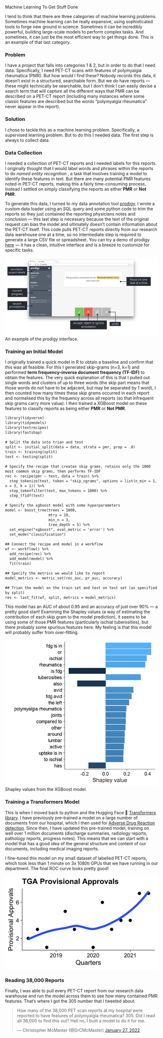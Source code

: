 Machine Learning To Get Stuff Done

I tend to think that there are three categories of machine learning problems. Sometimes machine learning can be really expansive, using sophisticated tools to forge new ground in science. Sometimes it can be incredibly powerful, building large-scale models to perform complex tasks. And sometimes, it can just be the most efficient way to get things done. This is an example of that last category.

### Problem

I have a project that falls into categories 1 & 2, but in order to do that I need data. Specifically, I need PET-CT scans with features of polymyalgia rheumatica (PMR). But how would I find these? Nobody records this data, it doesn’t exist in a structured, searchable form. But we do have reports — these might technically be searchable, but I don’t think I can easily devise a search term that will capture all the different ways that PMR can be described on a PET-CT report (including many instances where some classic features are described but the words “polymyalgia rheumatica” never appear in the report).

### Solution

I chose to tackle this as a machine learning problem. Specifically, a supervised learning problem. But to do this I needed data. The first step is always to collect data.

### Data Collection

I needed a collection of PET-CT reports and I needed labels for this reports. I originally thought that I would label words and phrases within the reports to do _named entity recognition_ , a task that involves training a model to identify these features in text. But there are many potential PMR features noted in PET-CT reports, making this a fairly time-consuming process. Instead I settled on simply classifying the reports as either **PMR** or **Not PMR**.

To generate this data, I turned to my data annotation tool [prodigy](prodi.gy). I wrote a custom data loader using an SQL query and some python code to trim the reports so they just contained the reporting physicians notes and conclusion — this last step is necessary because the text of the original request can bias the model and ultimately doesn’t contain information about the PET-CT itself. This code pulls PET-CT reports directly from our research data warehouse one at a time, so no intermediate step is required to generate a large CSV file or spreadsheet. You can try a demo of prodigy [here](https://prodi.gy/demo) — it has a clean, intuitive interface and is a breeze to customize for specific tasks.

![An example of the prodigy interface.](images/prodigy.svg)An example of the prodigy interface.

### Training an Initial Model

I originally trained a quick model in R to obtain a baseline and confirm that this was all feasible. For this I generated skip-grams (n=3, k=1) and performed **term frequency–inverse document frequency (TF-IDF)** to obtain the features. The very quick explanation of this is that I pulled out single words and clusters of up to three words (the skip part means that those words do not have to be adjacent, but may be separated by 1 word), I then counted how many times these skip grams occurred in each report and normalised this by the frequency across all reports (so that infrequent skip grams carry more value). I then trained a XGBoost model on these features to classify reports as being either **PMR** or **Not PMR**.

```
library(tidyverse)
library(tidymodels)
library(textrecipes)
library(fastshap)

# Split the data into trian and test
split <- initial_split(data = data, strata = pmr, prop = .8)
train <- training(split)
test <- testing(split)

# Specify the recipe that creates skip grams, retains only the 1000 most common skip grams, then performs TF-IDF
rec <- recipe(pmr ~ text, data = train) %>%
  step_tokenize(text, token = "skip_ngrams", options = list(n_min = 1, n = 3, k = 1)) %>%
  step_tokenfilter(text, max_tokens = 1000) %>%
  step_tfidf(text)

# Specify the xgboost model with some hyperparameters
model <- boost_tree(trees = 1000, 
                    mtry = 10, 
                    min_n = 3,
                    tree_depth = 5) %>%
  set_engine("xgboost", eval_metric = 'error') %>%
  set_mode("classification")

## Connect the recipe and model in a workflow
wf <- workflow() %>%
  add_recipe(rec) %>%
  add_model(model) %>% 
  fit(train)

## Specify the metrics we would like to report
model_metrics <- metric_set(roc_auc, pr_auc, accuracy)

## Trian the model on the train set and test on test set (as specified by split)
res <- last_fit(wf, split, metrics = model_metrics)
```

This model has an AUC of about 0.95 and an accuracy of just over 90% — a pretty good start! Examining the Shapley values (a way of estimating the contribution of each skip gram to the model prediction), it seems to be using some of those PMR features (particularly ischial tuberosities), but there probably some spurious features here. My feeling is that this model will probably suffer from over-fitting.

![Shapley values from the XGBoost model.](images/paste-35A12A44.png)Shapley values from the XGBoost model.

### Training a Transformers Model

This is when I moved back to python and the Hugging Face 🤗 [Transformers library](https://huggingface.co/docs/transformers/index). I have previously pre-trained a model on a large number of documents from our hospital, which I then used for [Adverse Drug Reaction detection](https://www.medrxiv.org/content/10.1101/2021.12.11.21267504v2). Since then, I have updated this pre-trained model, training on well over 1 million documents (discharge summaries, radiology reports, pathology reports, progress notes). This means that we can start with a model that has a good idea of the general structure and content of our documents, including medical imaging reports.

I fine-tuned this model on my small dataset of labelled PET-CT reports, which took less than 1 minute on 3x 1080ti GPUs that we have running in our department. The final ROC curve looks pretty good!

![](images/unnamed-chunk-1-1.png)

### Reading 38,000 Reports

Finally, I was able to pull every PET-CT report from our research data warehouse and run the model across them to see how many contained PMR features. That’s where I got the 305 number that I tweeted about.

> How many of the 38,000 PET scan reports at my hospital were reported to have features of polymyalgia rheumatica? 305. Did I read all 38,000 to find this out? Hell no, I built a model to do it for me.
>
> — Christopher McMaster (@DrCMcMaster) [January 27, 2022](https://twitter.com/DrCMcMaster/status/1486592038862655498?ref_src=twsrc%5Etfw)
